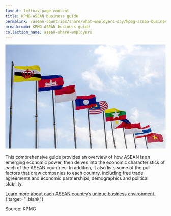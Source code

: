```yaml
---
layout: leftnav-page-content
title: KPMG ASEAN business guide
permalink: /asean-countries/share/what-employers-say/kpmg-asean-business-guide/
breadcrumb: KPMG ASEAN business guide
collection_name: asean-share-employers
---
```


<img src="\images\asean-employers\KPMG-ASEAN-business-guide.jpg" alt="KPMG-ASEAN-business-guide" style="width:800px;" />

This comprehensive guide provides an overview of how ASEAN is an emerging economic power, then delves into the economic characteristics of each of the ASEAN countries. In addition, it also lists some of the pull factors that draw companies to each country, including free trade agreements and economic partnerships, demographics and political stability.

[Learn more about each ASEAN country’s unique business environment.](https://assets.kpmg/content/dam/kpmg/sg/pdf/2018/07/ASEAN-Business-Guide-COMPLETE.pdf){:target="_blank"}

Source: KPMG
